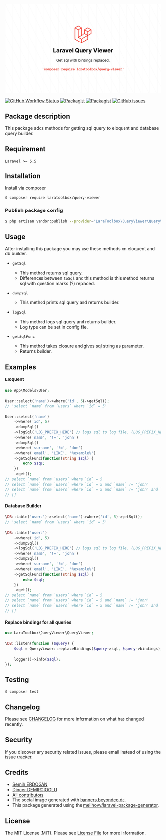 ![Social Image](social.jpeg)

[![GitHub Workflow Status](https://github.com/laratoolbox/query-viewer/workflows/Run%20tests/badge.svg)](https://github.com/laratoolbox/query-viewer/actions)
[![Packagist](https://img.shields.io/packagist/v/laratoolbox/query-viewer.svg)](https://packagist.org/packages/laratoolbox/query-viewer)
[![Packagist](https://img.shields.io/packagist/l/laratoolbox/query-viewer.svg)](https://packagist.org/packages/laratoolbox/query-viewer)
[![GitHub issues](https://img.shields.io/github/issues/laratoolbox/query-viewer.svg)](https://github.com/laratoolbox/query-viewer/issues)

## Package description

This package adds methods for getting sql query to eloquent and database query builder.

## Requirement

```
Laravel >= 5.5
```

## Installation

Install via composer
```bash
$ composer require laratoolbox/query-viewer
```

### Publish package config

```bash
$ php artisan vendor:publish --provider="LaraToolbox\QueryViewer\QueryViewerServiceProvider"
```

## Usage

After installing this package you may use these methods on eloquent and db builder.

- `getSql`
  * This method returns sql query.
  * Differences between `toSql` and this method is this method returns sql with question marks (?) replaced.

- `dumpSql`
  * This method prints sql query and returns builder.

- `logSql`
  * This method logs sql query and returns builder.
  * Log type can be set in config file.

- `getSqlFunc`
  * This method takes closure and gives sql string as parameter.
  * Returns builder.

## Examples

#### Eloquent

```php
use App\Models\User;

User::select('name')->where('id', 5)->getSql();
// 'select `name` from `users` where `id` = 5'

User::select('name')
    ->where('id', 5)
    ->dumpSql()
    ->logSql('LOG_PREFIX_HERE') // logs sql to log file. (LOG_PREFIX_HERE : select `name` from `users` where `id` = 5)
    ->where('name', '!=', 'john')
    ->dumpSql()
    ->where('surname', '!=', 'doe')
    ->where('email', 'LIKE', '%example%')
    ->getSqlFunc(function(string $sql) {
        echo $sql;
    })
    ->get();
// select `name` from `users` where `id` = 5
// select `name` from `users` where `id` = 5 and `name` != 'john'
// select `name` from `users` where `id` = 5 and `name` != 'john' and `surname` != 'doe' and `email` LIKE '%example%'
// []
```

#### Database Builder

```php
\DB::table('users')->select('name')->where('id', 5)->getSql();
// 'select `name` from `users` where `id` = 5'

\DB::table('users')
    ->where('id', 5)
    ->dumpSql()
    ->logSql('LOG_PREFIX_HERE') // logs sql to log file. (LOG_PREFIX_HERE : select `name` from `users` where `id` = 5)
    ->where('name', '!=', 'john')
    ->dumpSql()
    ->where('surname', '!=', 'doe')
    ->where('email', 'LIKE', '%example%')
    ->getSqlFunc(function(string $sql) {
        echo $sql;
    })
    ->get();
// select `name` from `users` where `id` = 5
// select `name` from `users` where `id` = 5 and `name` != 'john'
// select `name` from `users` where `id` = 5 and `name` != 'john' and `surname` != 'doe' and `email` LIKE '%example%'
// []
```

#### Replace bindings for all queries
```php
use LaraToolbox\QueryViewer\QueryViewer;

\DB::listen(function ($query) {
    $sql = QueryViewer::replaceBindings($query->sql, $query->bindings);

    logger()->info($sql);
});
```

## Testing

``` bash
$ composer test
```

## Changelog

Please see [CHANGELOG](CHANGELOG.md) for more information on what has changed recently.

## Security

If you discover any security related issues, please email instead of using the issue tracker.

## Credits

- [Semih ERDOGAN](https://github.com/semiherdogan)
- [Dincer DEMIRCIOGLU](https://github.com/dinncer)
- [All contributors](https://github.com/laratoolbox/query-viewer/graphs/contributors)
- The social image generated with [banners.beyondco.de](https://banners.beyondco.de/).
- This package generated using the [melihovv/laravel-package-generator](https://github.com/melihovv/laravel-package-generator).

## License

The MIT License (MIT). Please see [License File](LICENSE) for more information.
